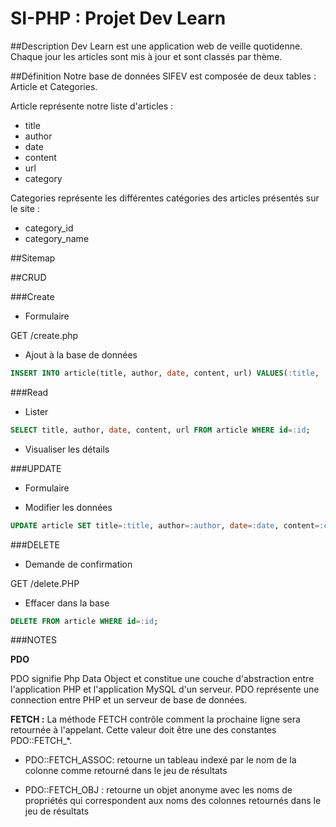# SI-PHP : Projet Dev Learn

##Description
Dev Learn est une application web de veille quotidenne. Chaque jour les articles sont mis à jour et sont classés par thème.

##Définition
Notre base de données SIFEV est composée de deux tables : Article et Categories.

  Article représente notre liste d'articles :
  * title
  * author
  * date
  * content
  * url
  * category

  Categories représente les différentes catégories des articles présentés sur le site :
  * category_id
  * category_name

##Sitemap

##CRUD

###Create

  * Formulaire

  GET /create.php

  * Ajout à la base de données
  ```sql
  INSERT INTO article(title, author, date, content, url) VALUES(:title, :author, :date, :content, :url));
  ```
###Read

  * Lister
  ```sql
  SELECT title, author, date, content, url FROM article WHERE id=:id;
  ```

  * Visualiser les détails

###UPDATE

  * Formulaire

  * Modifier les données
  ```sql
  UPDATE article SET title=:title, author=:author, date=:date, content=:content, url=:url WHERE id=:id;
  ```

###DELETE

 * Demande de confirmation

 GET /delete.PHP

 * Effacer dans la base

 ```sql
 DELETE FROM article WHERE id=:id;
 ```

 ###NOTES

**PDO**

PDO signifie Php Data Object et constitue une couche d'abstraction entre l'application PHP et l'application MySQL d'un serveur.
PDO représente une connection entre PHP et un serveur de base de données.

**FETCH :**
La méthode FETCH contrôle comment la prochaine ligne sera retournée à l'appelant. Cette valeur doit être une des constantes PDO::FETCH_*.

  * PDO::FETCH_ASSOC: retourne un tableau indexé par le nom de la colonne comme retourné dans le jeu de résultats

  * PDO::FETCH_OBJ : retourne un objet anonyme avec les noms de propriétés qui correspondent aux noms des colonnes retournés dans le jeu de résultats
